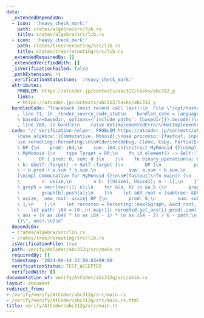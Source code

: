 ```yaml
---
data:
  _extendedDependsOn:
  - icon: ':heavy_check_mark:'
    path: crates/algebra/src/lib.rs
    title: crates/algebra/src/lib.rs
  - icon: ':heavy_check_mark:'
    path: crates/tree/rerooting/src/lib.rs
    title: crates/tree/rerooting/src/lib.rs
  _extendedRequiredBy: []
  _extendedVerifiedWith: []
  _isVerificationFailed: false
  _pathExtension: rs
  _verificationStatusIcon: ':heavy_check_mark:'
  attributes:
    PROBLEM: https://atcoder.jp/contests/abc312/tasks/abc312_g
    links:
    - https://atcoder.jp/contests/abc312/tasks/abc312_g
  bundledCode: "Traceback (most recent call last):\n  File \"/opt/hostedtoolcache/Python/3.10.14/x64/lib/python3.10/site-packages/onlinejudge_verify/documentation/build.py\"\
    , line 71, in _render_source_code_stat\n    bundled_code = language.bundle(stat.path,\
    \ basedir=basedir, options={'include_paths': [basedir]}).decode()\n  File \"/opt/hostedtoolcache/Python/3.10.14/x64/lib/python3.10/site-packages/onlinejudge_verify/languages/rust.py\"\
    , line 288, in bundle\n    raise NotImplementedError\nNotImplementedError\n"
  code: "// verification-helper: PROBLEM https://atcoder.jp/contests/abc312/tasks/abc312_g\n\
    \nuse algebra::{Commutative, Monoid};\nuse proconio::{fastout, input, marker::Usize1};\n\
    use rerooting::Rerooting;\n\n#[derive(Debug, Clone, Copy, PartialEq, Eq)]\nstruct\
    \ DP {\n    prod: i64,\n    sum: i64,\n}\nstruct MyMonoid {}\nimpl Monoid for\
    \ MyMonoid {\n    type Target = DP;\n    fn id_element() -> Self::Target {\n \
    \       DP { prod: 0, sum: 0 }\n    }\n    fn binary_operation(a: &Self::Target,\
    \ b: &Self::Target) -> Self::Target {\n        DP {\n            prod: a.prod\
    \ + b.prod + a.sum * b.sum,\n            sum: a.sum + b.sum,\n        }\n    }\n\
    }\nimpl Commutative for MyMonoid {}\n\n#[fastout]\nfn main() {\n    input! {\n\
    \        n: usize,\n        a_b: [(Usize1, Usize1); n - 1],\n    }\n    let mut\
    \ graph = vec![vec![]; n];\n    for &(a, b) in &a_b {\n        graph[a].push(b);\n\
    \        graph[b].push(a);\n    }\n    let add_root = |subtree: &DP, _subtree_root:\
    \ usize, _new_root: usize| DP {\n        prod: 0,\n        sum: subtree.sum +\
    \ 1,\n    };\n    let rerooted = Rerooting::new(&graph, &add_root, MyMonoid {});\n\
    \    let path: i64 = (0..n).map(|i| rerooted.get_ans(i).prod).sum();\n    let\
    \ ans = (n as i64) * (n as i64 - 1) * (n as i64 - 2) / 6 - path;\n    println!(\"\
    {}\", ans);\n}\n"
  dependsOn:
  - crates/algebra/src/lib.rs
  - crates/tree/rerooting/src/lib.rs
  isVerificationFile: true
  path: verify/AtCoder/abc312g/src/main.rs
  requiredBy: []
  timestamp: '2024-06-14 23:09:03+09:00'
  verificationStatus: TEST_ACCEPTED
  verifiedWith: []
documentation_of: verify/AtCoder/abc312g/src/main.rs
layout: document
redirect_from:
- /verify/verify/AtCoder/abc312g/src/main.rs
- /verify/verify/AtCoder/abc312g/src/main.rs.html
title: verify/AtCoder/abc312g/src/main.rs
---
```

